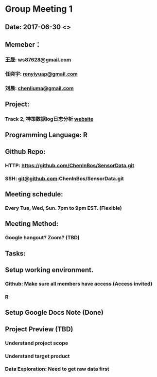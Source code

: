 # Group Meeting 1
 
## Date: 2017-06-30 <>
## Memeber： 
### 王晟: ws87628@gmail.com
### 任奕宇: renyiyuap@gmail.com
### 刘晨: chenliuma@gmail.com
## Project: 
### Track 2, 神策数据log日志分析 [website](https://www.sensorsdata.cn/)
## Programming Language: R
## Github Repo: 
### HTTP: https://github.com/ChenInBos/SensorData.git
### SSH: git@github.com:ChenInBos/SensorData.git
 
## Meeting schedule: 
### Every Tue, Wed, Sun. 7pm to 9pm EST. (Flexible)
## Meeting Method: 
### Google hangout? Zoom? (TBD)
 
## Tasks: 
## Setup working environment. 
### Github: Make sure all members have access (Access invited)
### R
## Setup Google Docs Note (Done)
## Project Preview (TBD)
### Understand project scope
### Understand target product
### Data Exploration: Need to get raw data first

